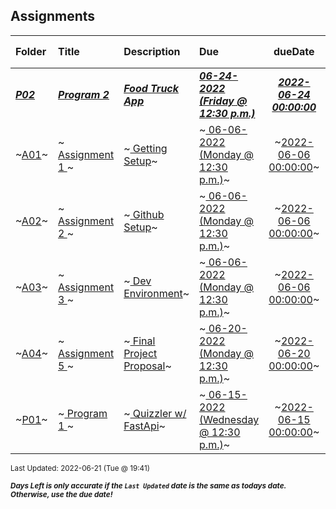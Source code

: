 ## Assignments

| Folder | Title | Description | Due | dueDate | Days Left<sup>*</sup> |
|:------|:------|:------|:------|:-----:|-----|
| ***<a href="https://github.com/rugbyprof/4443-Mobile-Apps_Summer22/tree/master/Assignments/P02">P02</a>*** | ***<a href="https://github.com/rugbyprof/4443-Mobile-Apps_Summer22/tree/master/Assignments/P02"> Program  2 </a>*** | ***<a href="https://github.com/rugbyprof/4443-Mobile-Apps_Summer22/tree/master/Assignments/P02"> Food Truck App</a>*** | ***<a href="https://github.com/rugbyprof/4443-Mobile-Apps_Summer22/tree/master/Assignments/P02"> 06-24-2022 (Friday @ 12:30 p.m.)</a>*** | ***<a href="https://github.com/rugbyprof/4443-Mobile-Apps_Summer22/tree/master/Assignments/P02">2022-06-24 00:00:00</a>*** | 3 |
| ~<a href="https://github.com/rugbyprof/4443-Mobile-Apps_Summer22/tree/master/Assignments/A01">A01</a>~ | ~<a href="https://github.com/rugbyprof/4443-Mobile-Apps_Summer22/tree/master/Assignments/A01"> Assignment 1 </a>~ | ~<a href="https://github.com/rugbyprof/4443-Mobile-Apps_Summer22/tree/master/Assignments/A01"> Getting Setup</a>~ | ~<a href="https://github.com/rugbyprof/4443-Mobile-Apps_Summer22/tree/master/Assignments/A01"> 06-06-2022 (Monday @ 12:30 p.m.)</a>~ | ~<a href="https://github.com/rugbyprof/4443-Mobile-Apps_Summer22/tree/master/Assignments/A01">2022-06-06 00:00:00</a>~ | ---- |
| ~<a href="https://github.com/rugbyprof/4443-Mobile-Apps_Summer22/tree/master/Assignments/A02">A02</a>~ | ~<a href="https://github.com/rugbyprof/4443-Mobile-Apps_Summer22/tree/master/Assignments/A02"> Assignment 2 </a>~ | ~<a href="https://github.com/rugbyprof/4443-Mobile-Apps_Summer22/tree/master/Assignments/A02"> Github Setup</a>~ | ~<a href="https://github.com/rugbyprof/4443-Mobile-Apps_Summer22/tree/master/Assignments/A02"> 06-06-2022 (Monday @ 12:30 p.m.)</a>~ | ~<a href="https://github.com/rugbyprof/4443-Mobile-Apps_Summer22/tree/master/Assignments/A02">2022-06-06 00:00:00</a>~ | ---- |
| ~<a href="https://github.com/rugbyprof/4443-Mobile-Apps_Summer22/tree/master/Assignments/A03">A03</a>~ | ~<a href="https://github.com/rugbyprof/4443-Mobile-Apps_Summer22/tree/master/Assignments/A03"> Assignment 3 </a>~ | ~<a href="https://github.com/rugbyprof/4443-Mobile-Apps_Summer22/tree/master/Assignments/A03"> Dev Environment</a>~ | ~<a href="https://github.com/rugbyprof/4443-Mobile-Apps_Summer22/tree/master/Assignments/A03"> 06-06-2022 (Monday @ 12:30 p.m.)</a>~ | ~<a href="https://github.com/rugbyprof/4443-Mobile-Apps_Summer22/tree/master/Assignments/A03">2022-06-06 00:00:00</a>~ | ---- |
| ~<a href="https://github.com/rugbyprof/4443-Mobile-Apps_Summer22/tree/master/Assignments/A04">A04</a>~ | ~<a href="https://github.com/rugbyprof/4443-Mobile-Apps_Summer22/tree/master/Assignments/A04"> Assignment  5 </a>~ | ~<a href="https://github.com/rugbyprof/4443-Mobile-Apps_Summer22/tree/master/Assignments/A04"> Final Project Proposal</a>~ | ~<a href="https://github.com/rugbyprof/4443-Mobile-Apps_Summer22/tree/master/Assignments/A04"> 06-20-2022 (Monday @ 12:30 p.m.)</a>~ | ~<a href="https://github.com/rugbyprof/4443-Mobile-Apps_Summer22/tree/master/Assignments/A04">2022-06-20 00:00:00</a>~ | ---- |
| ~<a href="https://github.com/rugbyprof/4443-Mobile-Apps_Summer22/tree/master/Assignments/P01">P01</a>~ | ~<a href="https://github.com/rugbyprof/4443-Mobile-Apps_Summer22/tree/master/Assignments/P01"> Program  1 </a>~ | ~<a href="https://github.com/rugbyprof/4443-Mobile-Apps_Summer22/tree/master/Assignments/P01"> Quizzler w/ FastApi</a>~ | ~<a href="https://github.com/rugbyprof/4443-Mobile-Apps_Summer22/tree/master/Assignments/P01"> 06-15-2022 (Wednesday @ 12:30 p.m.)</a>~ | ~<a href="https://github.com/rugbyprof/4443-Mobile-Apps_Summer22/tree/master/Assignments/P01">2022-06-15 00:00:00</a>~ | ---- |

<sup>Last Updated: 2022-06-21 (Tue @ 19:41)</sup> 

<sup>***Days Left is only accurate if the `Last Updated` date is the same as todays date. Otherwise, use the due date!***</sup> 